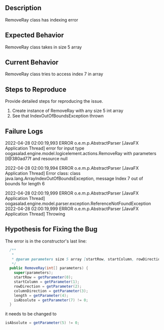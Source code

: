 ## Description

RemoveRay class has indexing error

## Expected Behavior

RemoveRay class takes in size 5 array

## Current Behavior

RemoveRay class tries to access index 7 in array

## Steps to Reproduce

Provide detailed steps for reproducing the issue.

1. Create instance of RemoveRay with any size 5 int array
1. See that IndexOutOfBoundsException thrown

## Failure Logs

2022-04-28 02:00:19,993 ERROR o.e.m.p.AbstractParser [JavaFX Application Thread] error for input type oogasalad.engine.model.logicelement.actions.RemoveRay with parameters [I@380ad77f and resource null

2022-04-28 02:00:19,994 ERROR o.e.m.p.AbstractParser [JavaFX Application Thread] Error class: class java.lang.ArrayIndexOutOfBoundsException, message Index 7 out of bounds for length 6

2022-04-28 02:00:19,999 ERROR o.e.m.p.AbstractParser [JavaFX Application Thread] oogasalad.engine.model.parser.exception.ReferenceNotFoundException
2022-04-28 02:00:19,999 ERROR o.e.m.p.AbstractParser [JavaFX Application Thread] Throwing

## Hypothesis for Fixing the Bug
The error is in the constructor's last line:
```java
  /**
   *
   * @param parameters size 5 array [startRow, startColumn, rowDirection, columnDirection, length, isAbsolute]
   */
  public RemoveRay(int[] parameters) {
    super(parameters);
    startRow = getParameter(0);
    startColumn = getParameter(1);
    rowDirection = getParameter(2);
    columnDirection = getParameter(3);
    length = getParameter(4);
    isAbsolute = getParameter(7) != 0;
  }
```

it needs to be changed to


```java
isAbsolute = getParameter(5) != 0;
```